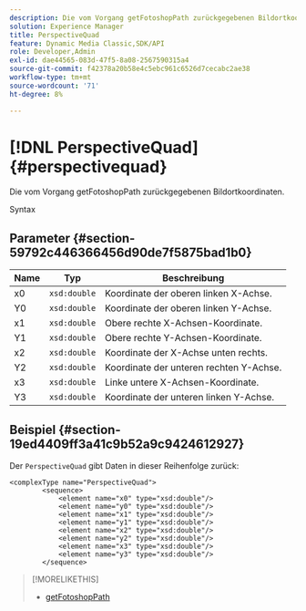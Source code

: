 ```yaml
---
description: Die vom Vorgang getFotoshopPath zurückgegebenen Bildortkoordinaten.
solution: Experience Manager
title: PerspectiveQuad
feature: Dynamic Media Classic,SDK/API
role: Developer,Admin
exl-id: dae44565-083d-47f5-8a08-2567590315a4
source-git-commit: f42378a20b58e4c5ebc961c6526d7cecabc2ae38
workflow-type: tm+mt
source-wordcount: '71'
ht-degree: 8%

---
```


# [!DNL PerspectiveQuad]{#perspectivequad}

Die vom Vorgang getFotoshopPath zurückgegebenen Bildortkoordinaten.

Syntax

## Parameter {#section-59792c446366456d90de7f5875bad1b0}

| Name | Typ | Beschreibung |
|---|---|---|
| x0 | `xsd:double` | Koordinate der oberen linken X-Achse. |
| Y0 | `xsd:double` | Koordinate der oberen linken Y-Achse. |
| x1 | `xsd:double` | Obere rechte X-Achsen-Koordinate. |
| Y1 | `xsd:double` | Obere rechte Y-Achsen-Koordinate. |
| x2 | `xsd:double` | Koordinate der X-Achse unten rechts. |
| Y2 | `xsd:double` | Koordinate der unteren rechten Y-Achse. |
| x3 | `xsd:double` | Linke untere X-Achsen-Koordinate. |
| Y3 | `xsd:double` | Koordinate der unteren linken Y-Achse. |

## Beispiel {#section-19ed4409ff3a41c9b52a9c9424612927}

Der `PerspectiveQuad` gibt Daten in dieser Reihenfolge zurück:

```
<complexType name="PerspectiveQuad">
        <sequence>
            <element name="x0" type="xsd:double"/>
            <element name="y0" type="xsd:double"/>
            <element name="x1" type="xsd:double"/>
            <element name="y1" type="xsd:double"/>
            <element name="x2" type="xsd:double"/>
            <element name="y2" type="xsd:double"/>
            <element name="x3" type="xsd:double"/>
            <element name="y3" type="xsd:double"/>
        </sequence>
```

>[!MORELIKETHIS]
>
>* [getFotoshopPath](../../operations/c-operations-intro/c-methods/r-get-photoshop-path.md#reference-545f902f84194951ac04e947fdc803b9)
